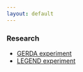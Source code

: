 ```yaml
---
layout: default
---
```


### Research

* [GERDA experiment](https://www.mpi-hd.mpg.de/gerda)
* [LEGEND experiment](http://legend-exp.org/)


